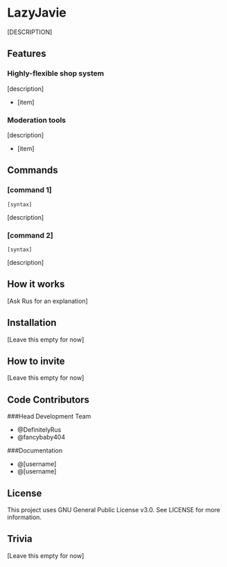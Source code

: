 # LazyJavie
 [DESCRIPTION]

## Features
### Highly-flexible shop system
[description]
- [item]

### Moderation tools
[description]
- [item]

## Commands
### [command 1]
	[syntax]
[description]

### [command 2]
	[syntax]
[description]
    
## How it works
[Ask Rus for an explanation]
 
## Installation
[Leave this empty for now]
 
## How to invite
[Leave this empty for now]
 
## Code Contributors
###Head Development Team
- @DefinitelyRus
- @fancybaby404

###Documentation
- @[username]
- @[username]

## License
This project uses GNU General Public License v3.0. See LICENSE for more information.
 
## Trivia
[Leave this empty for now]
